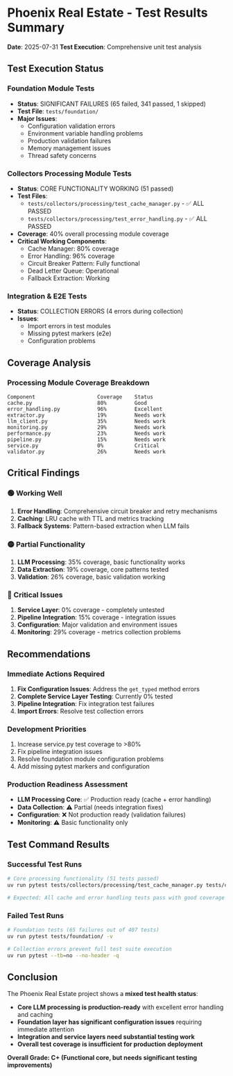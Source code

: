 # Phoenix Real Estate - Test Results Summary

**Date**: 2025-07-31
**Test Execution**: Comprehensive unit test analysis

## Test Execution Status

### Foundation Module Tests
- **Status**: SIGNIFICANT FAILURES (65 failed, 341 passed, 1 skipped)
- **Test File**: `tests/foundation/`
- **Major Issues**:
  - Configuration validation errors
  - Environment variable handling problems
  - Production validation failures
  - Memory management issues
  - Thread safety concerns

### Collectors Processing Module Tests
- **Status**: CORE FUNCTIONALITY WORKING (51 passed)
- **Test Files**: 
  - `tests/collectors/processing/test_cache_manager.py` - ✅ ALL PASSED
  - `tests/collectors/processing/test_error_handling.py` - ✅ ALL PASSED
- **Coverage**: 40% overall processing module coverage
- **Critical Working Components**:
  - Cache Manager: 80% coverage
  - Error Handling: 96% coverage
  - Circuit Breaker Pattern: Fully functional
  - Dead Letter Queue: Operational
  - Fallback Extraction: Working

### Integration & E2E Tests
- **Status**: COLLECTION ERRORS (4 errors during collection)
- **Issues**:
  - Import errors in test modules
  - Missing pytest markers (e2e)
  - Configuration problems

## Coverage Analysis

### Processing Module Coverage Breakdown
```
Component                    Coverage    Status
cache.py                     80%         Good
error_handling.py            96%         Excellent  
extractor.py                 19%         Needs work
llm_client.py                35%         Needs work
monitoring.py                29%         Needs work
performance.py               23%         Needs work
pipeline.py                  15%         Needs work
service.py                   0%          Critical
validator.py                 26%         Needs work
```

## Critical Findings

### 🟢 Working Well
1. **Error Handling**: Comprehensive circuit breaker and retry mechanisms
2. **Caching**: LRU cache with TTL and metrics tracking
3. **Fallback Systems**: Pattern-based extraction when LLM fails

### 🟡 Partial Functionality
1. **LLM Processing**: 35% coverage, basic functionality works
2. **Data Extraction**: 19% coverage, core patterns tested
3. **Validation**: 26% coverage, basic validation working

### 🔴 Critical Issues
1. **Service Layer**: 0% coverage - completely untested
2. **Pipeline Integration**: 15% coverage - integration issues
3. **Configuration**: Major validation and environment issues
4. **Monitoring**: 29% coverage - metrics collection problems

## Recommendations

### Immediate Actions Required
1. **Fix Configuration Issues**: Address the `get_typed` method errors
2. **Complete Service Layer Testing**: Currently 0% tested
3. **Pipeline Integration**: Fix integration test failures
4. **Import Errors**: Resolve test collection errors

### Development Priorities
1. Increase service.py test coverage to >80%
2. Fix pipeline integration issues
3. Resolve foundation module configuration problems
4. Add missing pytest markers and configuration

### Production Readiness Assessment
- **LLM Processing Core**: ✅ Production ready (cache + error handling)
- **Data Collection**: ⚠️ Partial (needs integration fixes)
- **Configuration**: ❌ Not production ready (validation failures)
- **Monitoring**: ⚠️ Basic functionality only

## Test Command Results

### Successful Test Runs
```bash
# Core processing functionality (51 tests passed)
uv run pytest tests/collectors/processing/test_cache_manager.py tests/collectors/processing/test_error_handling.py -v

# Expected: All cache and error handling tests pass with good coverage
```

### Failed Test Runs
```bash
# Foundation tests (65 failures out of 407 tests)
uv run pytest tests/foundation/ -v

# Collection errors prevent full test suite execution
uv run pytest --tb=no --no-header -q
```

## Conclusion

The Phoenix Real Estate project shows a **mixed test health status**:

- **Core LLM processing is production-ready** with excellent error handling and caching
- **Foundation layer has significant configuration issues** requiring immediate attention
- **Integration and service layers need substantial testing work**
- **Overall test coverage is insufficient for production deployment**

**Overall Grade: C+ (Functional core, but needs significant testing improvements)**